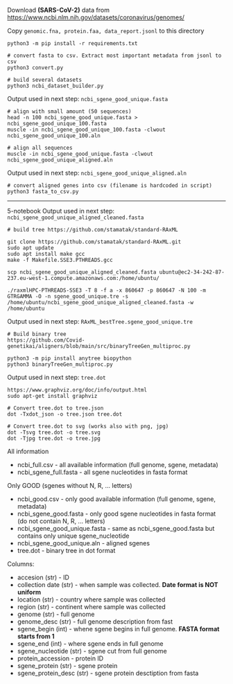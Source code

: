 Download **(SARS-CoV-2)** data from 
https://www.ncbi.nlm.nih.gov/datasets/coronavirus/genomes/    

Copy `genomic.fna, protein.faa, data_report.jsonl` to this directory

```
python3 -m pip install -r requirements.txt

# convert fasta to csv. Extract most important metadata from jsonl to csv
python3 convert.py

# build several datasets
python3 ncbi_dataset_builder.py
```

Output used in next step: `ncbi_sgene_good_unique.fasta`

```
# align with small amount (50 sequences)
head -n 100 ncbi_sgene_good_unique.fasta > ncbi_sgene_good_unique_100.fasta
muscle -in ncbi_sgene_good_unique_100.fasta -clwout ncbi_sgene_good_unique_100.aln
```

```
# align all sequences
muscle -in ncbi_sgene_good_unique.fasta -clwout ncbi_sgene_good_unique_aligned.aln
```

Output used in next step: `ncbi_sgene_good_unique_aligned.aln`

```
# convert aligned genes into csv (filename is hardcoded in script)
python3 fasta_to_csv.py
```
------------------------------------

5-notebook
Output used in next step: `ncbi_sgene_good_unique_aligned_cleaned.fasta`

```
# build tree https://github.com/stamatak/standard-RAxML

git clone https://github.com/stamatak/standard-RAxML.git
sudo apt update
sudo apt install make gcc
make -f Makefile.SSE3.PTHREADS.gcc

scp ncbi_sgene_good_unique_aligned_cleaned.fasta ubuntu@ec2-34-242-87-237.eu-west-1.compute.amazonaws.com:/home/ubuntu/

./raxmlHPC-PTHREADS-SSE3 -T 8 -f a -x 860647 -p 860647 -N 100 -m GTRGAMMA -O -n sgene_good_unique.tre -s /home/ubuntu/ncbi_sgene_good_unique_aligned_cleaned.fasta -w /home/ubuntu
```

Output used in next step: `RAxML_bestTree.sgene_good_unique.tre`

```
# Build binary tree 
https://github.com/Covid-genetikai/aligners/blob/main/src/binaryTreeGen_multiproc.py

python3 -m pip install anytree biopython
python3 binaryTreeGen_multiproc.py 
```

Output used in next step: `tree.dot`

```
https://www.graphviz.org/doc/info/output.html
sudo apt-get install graphviz 

# Convert tree.dot to tree.json
dot -Txdot_json -o tree.json tree.dot

# Convert tree.dot to svg (works also with png, jpg)
dot -Tsvg tree.dot -o tree.svg
dot -Tjpg tree.dot -o tree.jpg
```

All information
- ncbi_full.csv - all available information (full genome, sgene, metadata)
- ncbi_sgene_full.fasta - all sgene nucleotides in fasta format

Only GOOD (sgenes without N, R, ... letters)
- ncbi_good.csv - only good available information (full genome, sgene, metadata)
- ncbi_sgene_good.fasta - only good sgene nucleotides in fasta format (do not contain N, R, ... letters)
- ncbi_sgene_good_unique.fasta - same as ncbi_sgene_good.fasta but contains only unique sgene_nucleotide
- ncbi_sgene_good_unique.aln - aligned sgenes 
- tree.dot - binary tree in dot format


Columns:

- accesion (str) - ID 
- collection date (str) - when sample was collected. **Date format is NOT uniform**
- location (str) - country where sample was collected
- region (str) - continent where sample was collected
- genome (str) - full genome
- genome_desc (str) - full genome description from fast
- sgene_begin (int) - whene sgene begins in full genome. **FASTA format starts from 1**
- sgene_end (int) - where sgene ends in full genome
- sgene_nucleotide (str) - sgene cut from full genome
- protein_accession - protein ID
- sgene_protein (str) - sgene protein
- sgene_protein_desc (str) - sgene protein desctiption from fasta